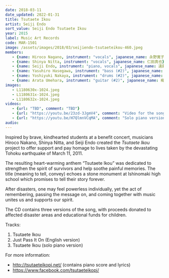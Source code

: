 ```yaml
---
date: 2018-03-11 
date_updated: 2022-01-31
title: Tsutaete Ikou
artist: Seiji Endo
sort_value: Seiji Endo Tsutaete Ikou
year: 2015
label: Music Art Records
code: MAR-1501
image: /assets/images/2018/03/seijiendo-tsutaeteikou-460.jpeg
members:
   - {name: Hiroco Nagano, instrument: "vocals", japanese_name: 永野寛子, url: "https://hiroconaganoofficial.amebaownd.com/"}
   - {name: Shinya Nitta, instrument: "vocals", japanese_name: 仁田真也}
   - {name: Seiji Endo, instrument: "piano, vocals", japanese_name: 遠藤征志, url: "https://seiji-piano-endo.com/"}
   - {name: Yasuhiro Hasegawa, instrument: "bass (#2)", japanese_name: 長谷川泰弘}
   - {name: Yoshiyuki Nakaya, instrument: "drums (#2)", japanese_name: 中屋啓之}
   - {name: Arata Umehara, instrument: "guitar (#2)", japanese_name: 梅原新, url: "https://www.aratata.com/"}
images:
   - L1180630x-1024.jpeg
   - L1180631x-1024.jpeg
   - L1180632x-1024.jpeg
videos: 
   - {url: "TBD", comment: "TBD"}
   - {url: "https://youtu.be/23zd-3JgmV4", comment: "Video for the song"}
   - {url: "https://youtu.be/H7QlmnVCqMA", comment: "Solo piano version of the song for karaoke"}
audio: 
---
```


Inspired by brave, kindhearted students at a benefit concert, musicians Hiroco Nakano, Shinya Nitta, and Seiji Endo created the *Tsutaete Ikou* project to offer support and pay homage to lives taken by the devastating Tohoku earthquake of March 11, 2011.

The resulting heart-warming anthem “Tsutaete Ikou” was dedicated to strengthen the spirit of survivors and help soothe painful memories. The title (meaning to tell, convey) echoes a stone monument at Ishinomaki high school which promises to tell their story forever.

After disasters, one may feel powerless individually, yet the act of remembering, passing the message on, and coming together with music unites us and supports our spirit.

The CD contains three versions of the song, with proceeds donated to affected disaster areas and educational funds for children.

Tracks:

1. Tsutaete Ikou
2. Just Pass It On (English version)
3. Tsutaete Ikou (solo piano version)

For more information:

* http://tsutaeteikopj.net/ (contains piano score and lyrics)
* https://www.facebook.com/tsutaeteikopj/